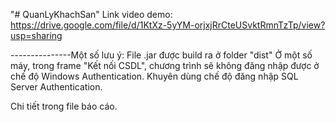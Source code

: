 "# QuanLyKhachSan" 
Link video demo: https://drive.google.com/file/d/1KtXz-5yYM-orjxjRrCteUSvktRmnTzTp/view?usp=sharing

---------------Một số lưu ý:
  File .jar được build ra ở folder "dist"
  Ở một số máy, trong frame "Kết nối CSDL", chương trình sẽ không đăng nhập được ở chế độ Windows Authentication. Khuyên dùng chế độ đăng nhập SQL Server Authentication.
  
  Chi tiết trong file báo cáo.
